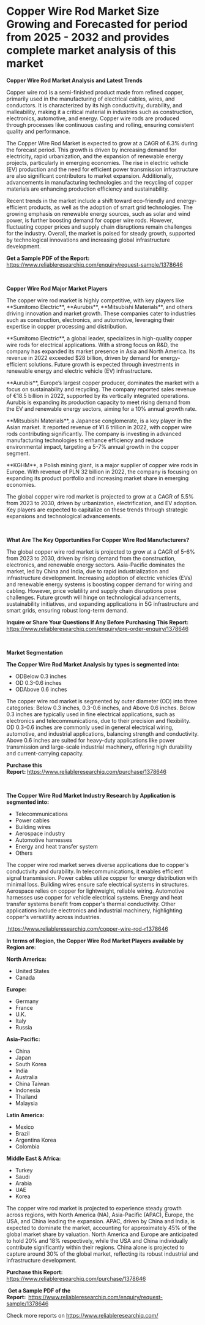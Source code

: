 <p><h1>Copper Wire Rod Market Size Growing and Forecasted for period from 2025 - 2032 and provides complete market analysis of this market</h1></p><p><strong>Copper Wire Rod Market Analysis and Latest Trends</strong></p>
<p><p>Copper wire rod is a semi-finished product made from refined copper, primarily used in the manufacturing of electrical cables, wires, and conductors. It is characterized by its high conductivity, durability, and malleability, making it a critical material in industries such as construction, electronics, automotive, and energy. Copper wire rods are produced through processes like continuous casting and rolling, ensuring consistent quality and performance.</p><p>The Copper Wire Rod Market is expected to grow at a CAGR of 6.3% during the forecast period. This growth is driven by increasing demand for electricity, rapid urbanization, and the expansion of renewable energy projects, particularly in emerging economies. The rise in electric vehicle (EV) production and the need for efficient power transmission infrastructure are also significant contributors to market expansion. Additionally, advancements in manufacturing technologies and the recycling of copper materials are enhancing production efficiency and sustainability.</p><p>Recent trends in the market include a shift toward eco-friendly and energy-efficient products, as well as the adoption of smart grid technologies. The growing emphasis on renewable energy sources, such as solar and wind power, is further boosting demand for copper wire rods. However, fluctuating copper prices and supply chain disruptions remain challenges for the industry. Overall, the market is poised for steady growth, supported by technological innovations and increasing global infrastructure development.</p></p>
<p><strong>Get a Sample PDF of the Report:&nbsp;</strong> <a href="https://www.reliableresearchiq.com/enquiry/request-sample/1378646?utm_campaign=2185&utm_medium=2&utm_source=Github&utm_content=ia&utm_term=25012025&utm_id=copper-wire-rod">https://www.reliableresearchiq.com/enquiry/request-sample/1378646</a></p>
<p>&nbsp;</p>
<p><strong>Copper Wire Rod Major Market Players</strong></p>
<p><p>The copper wire rod market is highly competitive, with key players like **Sumitomo Electric**, **Aurubis**, **Mitsubishi Materials**, and others driving innovation and market growth. These companies cater to industries such as construction, electronics, and automotive, leveraging their expertise in copper processing and distribution.</p><p>**Sumitomo Electric**, a global leader, specializes in high-quality copper wire rods for electrical applications. With a strong focus on R&D, the company has expanded its market presence in Asia and North America. Its revenue in 2022 exceeded $28 billion, driven by demand for energy-efficient solutions. Future growth is expected through investments in renewable energy and electric vehicle (EV) infrastructure.</p><p>**Aurubis**, Europe’s largest copper producer, dominates the market with a focus on sustainability and recycling. The company reported sales revenue of €18.5 billion in 2022, supported by its vertically integrated operations. Aurubis is expanding its production capacity to meet rising demand from the EV and renewable energy sectors, aiming for a 10% annual growth rate.</p><p>**Mitsubishi Materials**, a Japanese conglomerate, is a key player in the Asian market. It reported revenue of ¥1.6 trillion in 2022, with copper wire rods contributing significantly. The company is investing in advanced manufacturing technologies to enhance efficiency and reduce environmental impact, targeting a 5-7% annual growth in the copper segment.</p><p>**KGHM**, a Polish mining giant, is a major supplier of copper wire rods in Europe. With revenue of PLN 32 billion in 2022, the company is focusing on expanding its product portfolio and increasing market share in emerging economies.</p><p>The global copper wire rod market is projected to grow at a CAGR of 5.5% from 2023 to 2030, driven by urbanization, electrification, and EV adoption. Key players are expected to capitalize on these trends through strategic expansions and technological advancements.</p></p>
<p>&nbsp;</p>
<p><strong>What Are The Key Opportunities For Copper Wire Rod Manufacturers?</strong></p>
<p><p>The global copper wire rod market is projected to grow at a CAGR of 5-6% from 2023 to 2030, driven by rising demand from the construction, electronics, and renewable energy sectors. Asia-Pacific dominates the market, led by China and India, due to rapid industrialization and infrastructure development. Increasing adoption of electric vehicles (EVs) and renewable energy systems is boosting copper demand for wiring and cabling. However, price volatility and supply chain disruptions pose challenges. Future growth will hinge on technological advancements, sustainability initiatives, and expanding applications in 5G infrastructure and smart grids, ensuring robust long-term demand.</p></p>
<p><strong>Inquire or Share Your Questions If Any Before Purchasing This Report:</strong> <a href="https://www.reliableresearchiq.com/enquiry/pre-order-enquiry/1378646?utm_campaign=2185&utm_medium=2&utm_source=Github&utm_content=ia&utm_term=25012025&utm_id=copper-wire-rod">https://www.reliableresearchiq.com/enquiry/pre-order-enquiry/1378646</a></p>
<p>&nbsp;</p>
<p><strong>Market Segmentation</strong></p>
<p><strong>The Copper Wire Rod Market Analysis by types is segmented into:</strong></p>
<p><ul><li>ODBelow 0.3 inches</li><li>OD 0.3-0.6 inches</li><li>ODAbove 0.6 inches</li></ul></p>
<p><p>The copper wire rod market is segmented by outer diameter (OD) into three categories: Below 0.3 inches, 0.3-0.6 inches, and Above 0.6 inches. Below 0.3 inches are typically used in fine electrical applications, such as electronics and telecommunications, due to their precision and flexibility. OD 0.3-0.6 inches are commonly used in general electrical wiring, automotive, and industrial applications, balancing strength and conductivity. Above 0.6 inches are suited for heavy-duty applications like power transmission and large-scale industrial machinery, offering high durability and current-carrying capacity.</p></p>
<p><strong>Purchase this Report:&nbsp;</strong><a href="https://www.reliableresearchiq.com/purchase/1378646?utm_campaign=2185&utm_medium=2&utm_source=Github&utm_content=ia&utm_term=25012025&utm_id=copper-wire-rod">https://www.reliableresearchiq.com/purchase/1378646</a></p>
<p>&nbsp;</p>
<p><strong>The Copper Wire Rod Market Industry Research by Application is segmented into:</strong></p>
<p><ul><li>Telecommunications</li><li>Power cables</li><li>Building wires</li><li>Aerospace industry</li><li>Automotive harnesses</li><li>Energy and heat transfer system</li><li>Others</li></ul></p>
<p><p>The copper wire rod market serves diverse applications due to copper's conductivity and durability. In telecommunications, it enables efficient signal transmission. Power cables utilize copper for energy distribution with minimal loss. Building wires ensure safe electrical systems in structures. Aerospace relies on copper for lightweight, reliable wiring. Automotive harnesses use copper for vehicle electrical systems. Energy and heat transfer systems benefit from copper's thermal conductivity. Other applications include electronics and industrial machinery, highlighting copper's versatility across industries.</p></p>
<p><a href="https://www.reliableresearchiq.com/copper-wire-rod-r1378646?utm_campaign=2185&utm_medium=2&utm_source=Github&utm_content=ia&utm_term=25012025&utm_id=copper-wire-rod">&nbsp;https://www.reliableresearchiq.com/copper-wire-rod-r1378646</a></p>
<p><strong>In terms of Region, the Copper Wire Rod Market Players available by Region are:</strong></p>
<p>
    <p> <strong> North America: </strong>
        <ul>
            <li>United States</li>
            <li>Canada</li>
        </ul>
        </p> 
    <p> <strong> Europe: </strong>
        <ul>
            <li>Germany</li>
            <li>France</li>
            <li>U.K.</li>
            <li>Italy</li>
            <li>Russia</li>
        </ul>
        </p> 
    <p> <strong> Asia-Pacific: </strong>
        <ul>
            <li>China</li>
            <li>Japan</li>
            <li>South Korea</li>
            <li>India</li>
            <li>Australia</li>
            <li>China Taiwan</li>
            <li>Indonesia</li>
            <li>Thailand</li>
            <li>Malaysia</li>
        </ul>
        </p> 
    <p> <strong> Latin America: </strong>
        <ul>
            <li>Mexico</li>
            <li>Brazil</li>
            <li>Argentina Korea</li>
            <li>Colombia</li>
        </ul>
        </p> 
    <p> <strong> Middle East & Africa: </strong>
        <ul>
            <li>Turkey</li>
            <li>Saudi</li>
            <li>Arabia</li>
            <li>UAE</li>
            <li>Korea</li>
        </ul>
    </p>
    </p>
<p><p>The copper wire rod market is projected to experience steady growth across regions, with North America (NA), Asia-Pacific (APAC), Europe, the USA, and China leading the expansion. APAC, driven by China and India, is expected to dominate the market, accounting for approximately 45% of the global market share by valuation. North America and Europe are anticipated to hold 20% and 18% respectively, while the USA and China individually contribute significantly within their regions. China alone is projected to capture around 30% of the global market, reflecting its robust industrial and infrastructure development.</p></p>
<p><strong>Purchase this Report: </strong><a href="https://www.reliableresearchiq.com/purchase/1378646?utm_campaign=2185&utm_medium=2&utm_source=Github&utm_content=ia&utm_term=25012025&utm_id=copper-wire-rod">https://www.reliableresearchiq.com/purchase/1378646</a></p>
<p>&nbsp;<strong>Get a Sample PDF of the Report:&nbsp;&nbsp;</strong><a href="https://www.reliableresearchiq.com/enquiry/request-sample/1378646?utm_campaign=2185&utm_medium=2&utm_source=Github&utm_content=ia&utm_term=25012025&utm_id=copper-wire-rod">https://www.reliableresearchiq.com/enquiry/request-sample/1378646</a></p>
<p><strong></strong></p>
<p>Check more reports on <a href="https://www.reliableresearchiq.com/?utm_campaign=2185&utm_medium=2&utm_source=Github&utm_content=ia&utm_term=25012025&utm_id=copper-wire-rod">https://www.reliableresearchiq.com/</a></p>